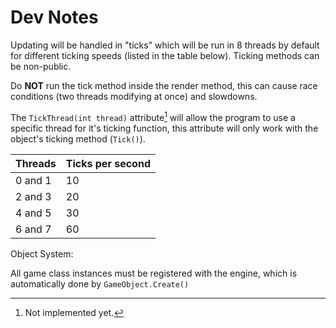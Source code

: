 ﻿# Dev Notes
Updating will be handled in "ticks" which will be run in 8 threads by default for different ticking speeds
(listed in the table below). Ticking methods can be non-public.

Do **NOT** run the tick method inside the render method, this can cause race conditions (two threads modifying at 
once) and slowdowns.

The `TickThread(int thread)` attribute[^1] will allow the program to use a specific thread for it's ticking function, 
this attribute will only work with the object's ticking method (`Tick()`).

| Threads | Ticks per second |
|---------|------------------|
| 0 and 1 | 10               |
| 2 and 3 | 20               |
| 4 and 5 | 30               |
| 6 and 7 | 60               |

Object System:

All game class instances must be registered with the engine, which is automatically done by `GameObject.Create()`

[^1]: Not implemented yet.